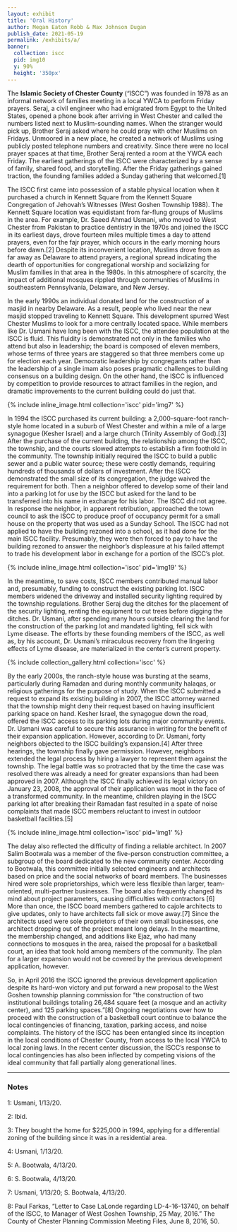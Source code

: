 ```yaml
---
layout: exhibit
title: 'Oral History'
author: Megan Eaton Robb & Max Johnson Dugan
publish_date: 2021-05-19
permalink: /exhibits/a/
banner:
  collection: iscc
  pid: img10
  y: 90%
  height: '350px'
---
```


<p>The <strong>Islamic Society of Chester County</strong> (“ISCC”) was founded in 1978 as an informal network of families meeting in a local YWCA to perform Friday prayers. Seraj, a civil engineer who had emigrated from Egypt to the United States, opened a phone book after arriving in West Chester and called the numbers listed next to Muslim-sounding names. When the stranger would pick up, Brother Seraj asked where he could pray with other Muslims on Fridays. Unmoored in a new place, he created a network of Muslims using publicly posted telephone numbers and creativity. Since there were no local prayer spaces at that time, Brother Seraj rented a room at the YWCA each Friday. The earliest gatherings of the ISCC were characterized by a sense of family, shared food, and storytelling. After the Friday gatherings gained traction, the founding families added a Sunday gathering that welcomed.[1]</p>

<p>The ISCC first came into possession of a stable physical location when it purchased a church in Kennett Square from the Kennett Square Congregation of Jehovah’s Witnesses (West Goshen Township 1988). The Kennett Square location was equidistant from far-flung groups of Muslims in the area. For example, Dr. Saeed Ahmad Usmani, who moved to West Chester from Pakistan to practice dentistry in the 1970s and joined the ISCC in its earliest days, drove fourteen miles multiple times a day to attend prayers, even for the fajr prayer, which occurs in the early morning hours before dawn.[2] Despite its inconvenient location, Muslims drove from as far away as Delaware to attend prayers, a regional spread indicating the dearth of opportunities for congregational worship and socializing for Muslim families in that area in the 1980s. In this atmosphere of scarcity, the impact of additional mosques rippled through communities of Muslims in southeastern Pennsylvania, Delaware, and New Jersey. </p>

<p>In the early 1990s an individual donated land for the construction of a masjid in nearby Delaware. As a result, people who lived near the new masjid stopped traveling to Kennett Square. This development spurred West Chester Muslims to look for a more centrally located space. While members like Dr. Usmani have long been with the ISCC, the attendee population at the ISCC is fluid. This fluidity is demonstrated not only in the families who attend but also in leadership; the board is composed of eleven members, whose terms of three years are staggered so that three members come up for election each year. Democratic leadership by congregants rather than the leadership of a single imam also poses pragmatic challenges to building consensus on a building design. On the other hand, the ISCC is influenced by competition to provide resources to attract families in the region, and dramatic improvements to the current building could do just that. </p>

{% include inline_image.html collection='iscc' pid='img7' %}

<p>In 1994 the ISCC purchased its current building: a 2,000-square-foot ranch-style home located in a suburb of West Chester and within a mile of a large synagogue (Kesher Israel) and a large church (Trinity Assembly of God).[3] After the purchase of the current building, the relationship among the ISCC, the township, and the courts slowed attempts to establish a firm foothold in the community. The township initially required the ISCC to build a public sewer and a public water source; these were costly demands, requiring hundreds of thousands of dollars of investment. After the ISCC demonstrated the small size of its congregation, the judge waived the requirement for both. Then a neighbor offered to develop some of their land into a parking lot for use by the ISCC but asked for the land to be transferred into his name in exchange for his labor. The ISCC did not agree. In response the neighbor, in apparent retribution, approached the town council to ask the ISCC to produce proof of occupancy permit for a small house on the property that was used as a Sunday School. The ISCC had not applied to have the building rezoned into a school, as it had done for the main ISCC facility. Presumably, they were then forced to pay to have the building rezoned to answer the neighbor’s displeasure at his failed attempt to trade his development labor in exchange for a portion of the ISCC’s plot. </p>

{% include inline_image.html collection='iscc' pid='img19' %}

<p>In the meantime, to save costs, ISCC members contributed manual labor and, presumably, funding to construct the existing parking lot. ISCC members widened the driveway and installed security lighting required by the township regulations. Brother Seraj dug the ditches for the placement of the security lighting, renting the equipment to cut trees before digging the ditches. Dr. Usmani, after spending many hours outside clearing the land for the construction of the parking lot and mandated lighting, fell sick with Lyme disease. The efforts by these founding members of the ISCC, as well as, by his account, Dr. Usmani’s miraculous recovery from the lingering effects of Lyme disease, are materialized in the center’s current property.  </p>

{% include collection_gallery.html collection='iscc' %}

<p>By the early 2000s, the ranch-style house was bursting at the seams, particularly during Ramadan and during monthly community halaqas, or religious gatherings for the purpose of study. When the ISCC submitted a request to expand its existing building in 2007, the ISCC attorney warned that the township might deny their request based on having insufficient parking space on hand. Kesher Israel, the synagogue down the road, offered the ISCC access to its parking lots during major community events. Dr. Usmani was careful to secure this assurance in writing for the benefit of their expansion application. However, according to Dr. Usmani, forty neighbors objected to the ISCC building’s expansion.[4] After three hearings, the township finally gave permission. However, neighbors extended the legal process by hiring a lawyer to represent them against the township. The legal battle was so protracted that by the time the case was resolved there was already a need for greater expansions than had been approved in 2007. Although the ISCC finally achieved its legal victory on January 23, 2008, the approval of their application was moot in the face of a transformed community. In the meantime, children playing in the ISCC parking lot after breaking their Ramadan fast resulted in a spate of noise complaints that made ISCC members reluctant to invest in outdoor basketball facilities.[5]</p>

{% include inline_image.html collection='iscc' pid='img1' %}

<p>The delay also reflected the difficulty of finding a reliable architect. In 2007 Salim Bootwala was a member of the five-person construction committee, a subgroup of the board dedicated to the new community center. According to Bootwala, this committee initially selected engineers and architects based on price and the social networks of board members. The businesses hired were sole proprietorships, which were less flexible than larger, team-oriented, multi-partner businesses. The board also frequently changed its mind about project parameters, causing difficulties with contractors [6] More than once, the ISCC board members gathered to cajole architects to give updates, only to have architects fall sick or move away.[7] Since the architects used were sole proprietors of their own small businesses, one architect dropping out of the project meant long delays. In the meantime, the membership changed, and additions like Ejaz, who had many connections to mosques in the area, raised the proposal for a basketball court, an idea that took hold among members of the community. The plan for a larger expansion would not be covered by the previous development application, however. </p>

<p>So, in April 2016 the ISCC ignored the previous development application despite its hard-won victory and put forward a new proposal to the West Goshen township planning commission for “the construction of two institutional buildings totaling 26,484 square feet (a mosque and an activity center), and 125 parking spaces.”[8] Ongoing negotiations over how to proceed with the construction of a basketball court continue to balance the local contingencies of financing, taxation, parking access, and noise complaints. The history of the ISCC has been entangled since its inception in the local conditions of Chester County, from access to the local YWCA to local zoning laws. In the recent center discussion, the ISCC’s response to local contingencies has also been inflected by competing visions of the ideal community that fall partially along generational lines.  </p>

---

### Notes

1: Usmani, 1/13/20.

2: Ibid.

3: They bought the home for $225,000 in 1994, applying for a differential zoning of the building since it was in a residential area.

4: Usmani, 1/13/20.

5: A. Bootwala, 4/13/20.

6: S. Bootwala, 4/13/20.

7: Usmani, 1/13/20; S. Bootwala, 4/13/20.

8: Paul Farkas, “Letter to Case LaLonde regarding LD-4-16-13740, on behalf of the ISCC, to Manager of West Goshen Township, 25 May, 2016.” The County of Chester Planning Commission Meeting Files, June 8, 2016, 50.
